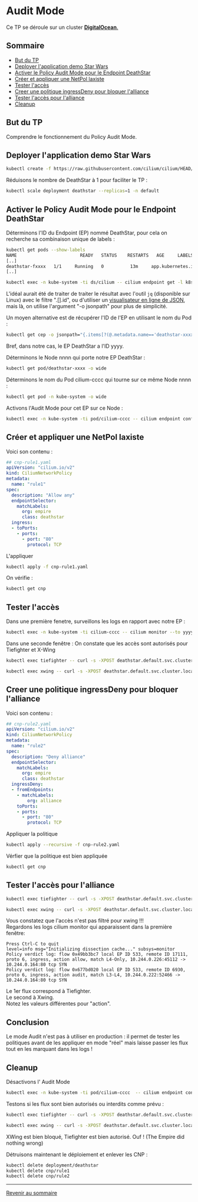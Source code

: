 # Audit Mode

Ce TP se déroule sur un cluster <ins>**DigitalOcean**<ins>.

## Sommaire

* [But du TP](#but-du-tp)
* [Deployer l'application demo Star Wars](#deployer-lapplication-demo-star-wars)
* [Activer le Policy Audit Mode pour le Endpoint DeathStar](#activer-le-policy-audit-mode-pour-le-endpoint-deathstar)
* [Créer et appliquer une NetPol laxiste](#créer-et-appliquer-une-netpol-laxiste)
* [Tester l'accès](#tester-laccès)
* [Creer une politique ingressDeny pour bloquer l'alliance](#creer-une-politique-ingressdeny-pour-bloquer-lalliance)
* [Tester l'accès pour l'alliance](#tester-laccès-pour-lalliance)
* [Cleanup](#cleanup)

## But du TP

Comprendre le fonctionnement du Policy Audit Mode.

## Deployer l'application demo Star Wars

```bash
kubectl create -f https://raw.githubusercontent.com/cilium/cilium/HEAD/examples/minikube/http-sw-app.yaml -n default
```

Réduisons le nombre de DeathStar à 1 pour faciliter le TP :
```bash
kubectl scale deployment deathstar --replicas=1 -n default
```

## Activer le Policy Audit Mode pour le Endpoint DeathStar

Déterminons l'ID du Endpoint (EP) nommé DeathStar, pour cela on recherche sa combinaison unique de labels :

```bash
kubectl get pods --show-labels
NAME                        READY   STATUS    RESTARTS   AGE     LABELS
[..]
deathstar-fxxxx   1/1     Running   0          13m     app.kubernetes.io/name=deathstar,class=deathstar,org=empire,pod-template-hash=f694cf746
[..]
```

```bash
kubectl exec -n kube-system -ti ds/cilium -- cilium endpoint get -l k8s:class=deathstar,k8s:org=empire -o jsonpath={[].id}
```

L'idéal aurait été de traiter de traiter le résultat avec l'outil `jq` (disponible sur Linux) avec le filtre ".[].id", ou d'utiliser un [visualisateur en ligne de JSON](http://jsonviewer.stack.hu/), mais là, on utilise l'argument "-o jsonpath" pour plus de simplicité.

Un moyen alternative est de récupérer l'ID de l'EP en utilisant le nom du Pod :

```bash
kubectl get cep -o jsonpath="{.items[?(@.metadata.name=='deathstar-xxxx')].status.id}"
```

Bref, dans notre cas, le EP DeathStar a l'ID yyyy.

Déterminons le Node nnnn qui porte notre EP DeathStar :

```bash
kubectl get pod/deathstar-xxxx -o wide
```

Déterminons le nom du Pod cilium-cccc qui tourne sur ce même Node nnnn :

```bash
kubectl get pod -n kube-system -o wide 
```

Activons l'Audit Mode pour cet EP sur ce Node :

```bash
kubectl exec -n kube-system -ti pod/cilium-cccc -- cilium endpoint config yyyy PolicyAuditMode=Enabled
```

## Créer et appliquer une NetPol laxiste

Voici son contenu :

```yaml
## cnp-rule1.yaml
apiVersion: "cilium.io/v2"
kind: CiliumNetworkPolicy
metadata:
  name: "rule1"
spec:
  description: "Allow any"
  endpointSelector:
    matchLabels:
      org: empire
      class: deathstar
  ingress:
  - toPorts:
    - ports:
      - port: "80"
        protocol: TCP
```

L'appliquer

```bash
kubectl apply -f cnp-rule1.yaml
```

On vérifie :

```bash
kubectl get cnp
```

## Tester l'accès

Dans une première fenetre, surveillons les logs en rapport avec notre EP :

```bash
kubectl exec -n kube-system -ti cilium-cccc -- cilium monitor --to yyyy -t policy-verdict
```

Dans une seconde fenêtre : On constate que les accès sont autorisés pour Tiefighter et X-Wing

```bash
kubectl exec tiefighter -- curl -s -XPOST deathstar.default.svc.cluster.local/v1/request-landing
```

```bash
kubectl exec xwing -- curl -s -XPOST deathstar.default.svc.cluster.local/v1/request-landing
```

## Creer une politique ingressDeny pour bloquer l'alliance

Voici son contenu :

```yaml
## cnp-rule2.yaml
apiVersion: "cilium.io/v2"
kind: CiliumNetworkPolicy
metadata:
  name: "rule2"
spec:
  description: "Deny alliance"
  endpointSelector:
    matchLabels:
      org: empire
      class: deathstar
  ingressDeny:
  - fromEndpoints:
    - matchLabels:
        org: alliance
    toPorts:
    - ports:
      - port: "80"
        protocol: TCP
```

Appliquer la politique

```bash
kubectl apply --recursive -f cnp-rule2.yaml
```

Vérfier que la politique est bien appliquée

```bash
kubectl get cnp  
```

## Tester l'accès pour l'alliance

```bash
kubectl exec tiefighter -- curl -s -XPOST deathstar.default.svc.cluster.local/v1/request-landing
```

```bash
kubectl exec xwing -- curl -s -XPOST deathstar.default.svc.cluster.local/v1/request-landing
```

Vous constatez que l'accès n'est pas filtré pour xwing !!!  
Regardons les logs cilium monitor qui apparaissent dans la première fenêtre:  
```
Press Ctrl-C to quit  
level=info msg="Initializing dissection cache..." subsys=monitor 
Policy verdict log: flow 0x49bb3bc7 local EP ID 533, remote ID 17111, proto 6, ingress, action allow, match L4-Only, 10.244.0.226:45112 -> 10.244.0.164:80 tcp SYN  
Policy verdict log: flow 0x677bd020 local EP ID 533, remote ID 6930, proto 6, ingress, action audit, match L3-L4, 10.244.0.222:52466 -> 10.244.0.164:80 tcp SYN  
```

Le 1er flux correspond à Tiefighter.  
Le second à Xwing.  
Notez les valeurs différentes pour "action".

## Conclusion

Le mode Audit n'est pas à utiliser en production : il permet de tester les politiques avant de les appliquer en mode "réel" mais laisse passer les flux tout en les marquant dans les logs !

## Cleanup

Désactivons l' Audit Mode

```bash
kubectl exec -n kube-system -ti pod/cilium-cccc  -- cilium endpoint config yyyy PolicyAuditMode=Disabled
```

Testons si les flux sont bien autorisés ou interdits comme prévu :

```bash
kubectl exec tiefighter -- curl -s -XPOST deathstar.default.svc.cluster.local/v1/request-landing
```

```bash
kubectl exec xwing -- curl -s -XPOST deathstar.default.svc.cluster.local/v1/request-landing
```

XWing est bien bloqué, Tiefighter est bien autorisé. Ouf ! (The Empire did nothing wrong)

Détruisons maintenant le déploiement et enlever les CNP :

```bash
kubectl delete deployment/deathstar 
kubectl delete cnp/rule1
kubectl delete cnp/rule2
```

---

[Revenir au sommaire](../README.md)
